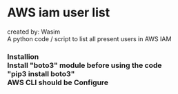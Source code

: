 # AWS iam user list

created by: Wasim
<br>
A python code / script to list all present users in AWS IAM
<h3>
Installion
<br>
Install "boto3" module before using the code
<br>
"pip3 install boto3"
<br>
AWS CLI should be Configure